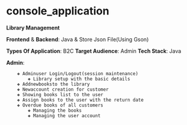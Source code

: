 # console_application
**Library Management**

 **Frontend** & **Backend**: Java & Store Json File(Using Gson)

 **Types Of Application**: B2C
 **Target Audience**: Admin
 **Tech Stack**: Java

 **Admin**:
 
 
      	❖ Adminuser Login/Logout(session maintenance)
          	❖ Library setup with the basic details
      	❖ Addnewbooksto the library
      	❖ Newaccount creation for customer
      	❖ Showing books list to the user
      	❖ Assign books to the user with the return date
      	❖ Overdue books of all customers
          	❖ Managing the books
          	❖ Managing the user account
